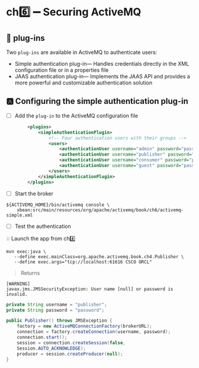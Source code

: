 # ch:six: :heavy_minus_sign: Securing ActiveMQ

## :dash: plug-ins

Two `plug-ins` are available in ActiveMQ to authenticate users:

* Simple authentication plug-in— Handles credentials directly in the XML configuration file or in a properties file
* JAAS authentication plug-in— Implements the JAAS API and provides a more powerful and customizable authentication solution

## :a: Configuring the simple authentication plug-in

- [ ] Add the `plug-in` to the ActiveMQ configuration file

```xml
        <plugins>
            <simpleAuthenticationPlugin>
                <!-- Four authentication users with their groups -->
                <users>
                    <authenticationUser username="admin" password="password" groups="admins,publishers,consumers"/>
                    <authenticationUser username="publisher" password="password" groups="publishers,consumers"/>
                    <authenticationUser username="consumer" password="password" groups="consumers"/>
                    <authenticationUser username="guest" password="password" groups="guests"/>
                </users>
            </simpleAuthenticationPlugin>
        </plugins>
```

- [ ] Start the broker

```
${ACTIVEMQ_HOME}/bin/activemq console \
    xbean:src/main/resources/org/apache/activemq/book/ch6/activemq-simple.xml
```

- [ ] Test the authentication

:bulb: Launch the app from ch:four:

```
mvn exec:java \
   --define exec.mainClass=org.apache.activemq.book.ch4.Publisher \
   --define exec.args="tcp://localhost:61616 CSCO ORCL"
```
> Returns
```
[WARNING]
javax.jms.JMSSecurityException: User name [null] or password is invalid.
```

```java
private String username = "publisher";
private String password = "password";

public Publisher() throws JMSException {
    factory = new ActiveMQConnectionFactory(brokerURL);
    connection = factory.createConnection(username, password);
    connection.start();
    session = connection.createSession(false,
    Session.AUTO_ACKNOWLEDGE);
    producer = session.createProducer(null);
}
```
